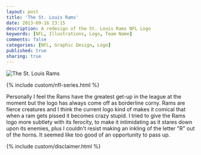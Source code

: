 ```yaml
---
layout: post
title: 'The St. Louis Rams'
date: 2013-09-16 23:15
description: A redesign of the St. Louis Rams NFL Logo
keywords: [NFL, Illustrations, Logo, Team Name]
comments: false
categories: [NFL, Graphic Design, Logo]
published: true
sharing: true
---
```


<div class="post-thumb">
    <img src="{{ root_url }}/assets/images/work/blog/NFCW-StLouis.jpg" alt="The St. Louis Rams" />
</div>

{% include custom/nfl-series.html %}

Personally I feel the Rams have the greatest get-up in the league at the moment but the logo has always come off as borderline corny. Rams are fierce creatures and I think the current logo kind of makes it comical that when a ram gets pissed it becomes crazy stupid. I tried to give the Rams logo more subtlety with its ferocity, to make it intimidating as it stares down upon its enemies, plus I couldn't resist making an inkling of the letter "R" out of the horns. It seemed like too good of an opportunity to pass up.

{% include custom/disclaimer.html %}
